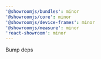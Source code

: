 ```yaml
---
'@showroomjs/bundles': minor
'@showroomjs/core': minor
'@showroomjs/device-frames': minor
'@showroomjs/measure': minor
'react-showroom': minor
---
```


Bump deps
